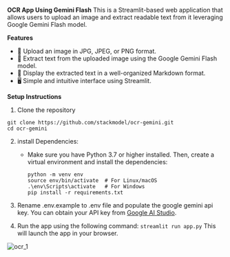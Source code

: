 **OCR App Using Gemini Flash**
This is a Streamlit-based web application that allows users to upload an image and extract readable text from it leveraging Google Gemini Flash model.

**Features**
-  📸 Upload an image in JPG, JPEG, or PNG format.
-  🤖 Extract text from the uploaded image using the Google Gemini Flash model.
-  📝 Display the extracted text in a well-organized Markdown format.
-  🖥️ Simple and intuitive interface using Streamlit.


**Setup Instructions**
1. Clone the repository
```
git clone https://github.com/stackmodel/ocr-gemini.git
cd ocr-gemini
```
2. install Dependencies:

    - Make sure you have Python 3.7 or higher installed. Then, create a virtual environment and install the dependencies:
      
      ```
      python -m venv env
      source env/bin/activate  # For Linux/macOS
      .\env\Scripts\activate   # For Windows
      pip install -r requirements.txt
      ```
3. Rename .env.example to .env file and populate the google gemini api key.
   You can obtain your API key from [Google AI Studio](https://aistudio.google.com/app/apikey).

4. Run the app using the following command: ```streamlit run app.py```
   This will launch the app in your browser.
   
![ocr_1](https://github.com/user-attachments/assets/644af73d-7a03-43e5-a411-bb31603b6311)


